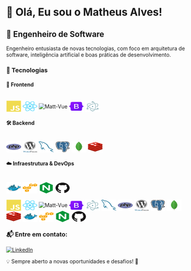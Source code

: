 # 👋 Olá, Eu sou o Matheus Alves!

## 🚀 Engenheiro de Software 

Engenheiro entusiasta de novas tecnologias, com foco em arquitetura de software, inteligência artificial e boas práticas de desenvolvimento.

### 📌 Tecnologias

#### 🎨 Frontend
<div style="display: inline_block"><br>
  <img align="center" alt="Matt-Js" height="30" width="40" src="https://raw.githubusercontent.com/devicons/devicon/master/icons/javascript/javascript-plain.svg">  
  <img align="center" alt="Matt-React" height="30" width="40" src="https://raw.githubusercontent.com/devicons/devicon/master/icons/react/react-original.svg">
  <img align="center" alt="Matt-Vue" height="30" width="40" src="https://cdn.jsdelivr.net/gh/devicons/devicon/icons/vuejs/vuejs-original.svg">
  <img align="center" alt="Matt-Bootstrap" height="30" width="40" src="https://raw.githubusercontent.com/devicons/devicon/master/icons/bootstrap/bootstrap-original.svg">
  <img align="center" alt="Matt-Electron" height="30" width="40" src="https://raw.githubusercontent.com/devicons/devicon/master/icons/electron/electron-original.svg">
</div>

#### 🛠 Backend
<div style="display: inline_block"><br>
  <img align="center" alt="Matt-PHP" height="30" width="40" src="https://raw.githubusercontent.com/devicons/devicon/master/icons/php/php-original.svg">
  <img align="center" alt="Matt-WordPress" height="30" width="40" src="https://raw.githubusercontent.com/devicons/devicon/master/icons/wordpress/wordpress-original.svg">
  <img align="center" alt="Matt-MySQL" height="30" width="40" src="https://raw.githubusercontent.com/devicons/devicon/master/icons/mysql/mysql-original.svg">
  <img align="center" alt="Matt-PostgreSQL" height="30" width="40" src="https://raw.githubusercontent.com/devicons/devicon/master/icons/postgresql/postgresql-original.svg">
  <img align="center" alt="Matt-MongoDB" height="30" width="40" src="https://raw.githubusercontent.com/devicons/devicon/master/icons/mongodb/mongodb-original.svg">
  <img align="center" alt="Matt-Redis" height="30" width="40" src="https://raw.githubusercontent.com/devicons/devicon/master/icons/redis/redis-original.svg">
</div>

#### ☁️ Infraestrutura & DevOps
<div style="display: inline_block"><br>
  <img align="center" alt="Matt-Docker" height="30" width="40" src="https://raw.githubusercontent.com/devicons/devicon/master/icons/docker/docker-original.svg">
  <img align="center" alt="Matt-AWS" height="30" width="40" src="https://raw.githubusercontent.com/devicons/devicon/master/icons/amazonwebservices/amazonwebservices-original.svg">
  <img align="center" alt="Matt-Nginx" height="30" width="40" src="https://raw.githubusercontent.com/devicons/devicon/master/icons/nginx/nginx-original.svg">
  <img align="center" alt="Matt-GitHubActions" height="30" width="40" src="https://raw.githubusercontent.com/devicons/devicon/master/icons/github/github-original.svg">
</div>

<div style="display: inline_block"><br>
  <img align="center" alt="Matt-Js" height="30" width="40" src="https://raw.githubusercontent.com/devicons/devicon/master/icons/javascript/javascript-plain.svg">  
  <img align="center" alt="Matt-React" height="30" width="40" src="https://raw.githubusercontent.com/devicons/devicon/master/icons/react/react-original.svg">
  <img align="center" alt="Matt-Vue" height="30" width="40" src="https://cdn.jsdelivr.net/gh/devicons/devicon/icons/vuejs/vuejs-original.svg">
  <img align="center" alt="Matt-Bootstrap" height="30" width="40" src="https://raw.githubusercontent.com/devicons/devicon/master/icons/bootstrap/bootstrap-original.svg">
  <img align="center" alt="Matt-Electron" height="30" width="40" src="https://raw.githubusercontent.com/devicons/devicon/master/icons/electron/electron-original.svg">
  <img align="center" alt="Matt-MySQL" height="30" width="40" src="https://raw.githubusercontent.com/devicons/devicon/master/icons/mysql/mysql-original.svg">
  <img align="center" alt="Matt-PHP" height="30" width="40" src="https://raw.githubusercontent.com/devicons/devicon/master/icons/php/php-original.svg">
  <img align="center" alt="Matt-WordPress" height="30" width="40" src="https://raw.githubusercontent.com/devicons/devicon/master/icons/wordpress/wordpress-original.svg">
  <img align="center" alt="Matt-PostgreSQL" height="30" width="40" src="https://raw.githubusercontent.com/devicons/devicon/master/icons/postgresql/postgresql-original.svg">
  <img align="center" alt="Matt-MongoDB" height="30" width="40" src="https://raw.githubusercontent.com/devicons/devicon/master/icons/mongodb/mongodb-original.svg">
  <img align="center" alt="Matt-Redis" height="30" width="40" src="https://raw.githubusercontent.com/devicons/devicon/master/icons/redis/redis-original.svg">
  <img align="center" alt="Matt-Docker" height="30" width="40" src="https://raw.githubusercontent.com/devicons/devicon/master/icons/docker/docker-original.svg">
  <img align="center" alt="Matt-AWS" height="30" width="40" src="https://raw.githubusercontent.com/devicons/devicon/master/icons/amazonwebservices/amazonwebservices-original.svg">
  <img align="center" alt="Matt-Nginx" height="30" width="40" src="https://raw.githubusercontent.com/devicons/devicon/master/icons/nginx/nginx-original.svg">
  <img align="center" alt="Matt-GitHubActions" height="30" width="40" src="https://raw.githubusercontent.com/devicons/devicon/master/icons/github/github-original.svg">
</div>

### 📬 Entre em contato:

[![LinkedIn](https://img.shields.io/badge/LinkedIn-0077B5?style=for-the-badge&logo=linkedin&logoColor=white)](https://www.linkedin.com/in/matheusalveso/)  

💡 Sempre aberto a novas oportunidades e desafios! 🚀
